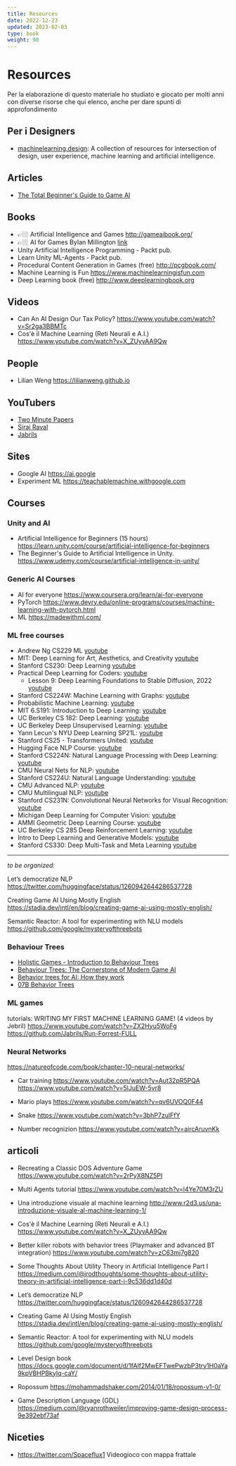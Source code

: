 ```yaml
---
title: Resources
date: 2022-12-23
updated: 2023-02-03
type: book
weight: 90
---
```

# Resources
Per la elaborazione di questo materiale ho studiato e giocato per molti anni con diverse risorse che qui elenco, anche per dare spunti di approfondimento

## Per i Designers
- [machinelearning.design](https://machinelearning.design/): A collection of resources for intersection of design, user experience, machine learning and artificial intelligence.

## Articles
- [The Total Beginner's Guide to Game AI](https://www.gamedev.net/articles/programming/artificial-intelligence/the-total-beginners-guide-to-game-ai-r4942/)

## Books
- 👉🏼 Artificial Intelligence and Games <http://gameaibook.org/>
- 👉🏼 AI for Games ByIan Millington [link](https://www.taylorfrancis.com/books/mono/10.1201/9781351053303/ai-games-ian-millington)
- Unity Artificial Intelligence Programming - Packt pub.
- Learn Unity ML-Agents - Packt pub.
- Procedural Content Generation in Games (free) <http://pcgbook.com/>
- Machine Learning is Fun <https://www.machinelearningisfun.com>
- Deep Learning book (free) <http://www.deeplearningbook.org>

## Videos
- Can An AI Design Our Tax Policy?
<https://www.youtube.com/watch?v=Sr2ga3BBMTc>
- Cos'è il Machine Learning (Reti Neurali e A.I.) <https://www.youtube.com/watch?v=X_ZUyvAA9Qw>

## People
- Lilian Weng <https://lilianweng.github.io>

## YouTubers
- [Two Minute Papers](https://www.youtube.com/user/keeroyz)
- [Siraj Raval](https://www.youtube.com/channel/UCWN3xxRkmTPmbKwht9FuE5A)
- [Jabrils](https://www.youtube.com/channel/UCQALLeQPoZdZC4JNUboVEUg)

## Sites
- Google AI <https://ai.google>
- Experiment ML <https://teachablemachine.withgoogle.com>

## Courses

### Unity and AI
- Artificial Intelligence for Beginners (15 hours)
<https://learn.unity.com/course/artificial-intelligence-for-beginners>
- The Beginner's Guide to Artificial Intelligence in Unity. 
  https://www.udemy.com/course/artificial-intelligence-in-unity/

### Generic AI Courses
- AI for everyone <https://www.coursera.org/learn/ai-for-everyone>
- PyTorch <https://www.devry.edu/online-programs/courses/machine-learning-with-pytorch.html>
- ML <https://madewithml.com/>

### ML free courses

- Andrew Ng CS229 ML [youtube](https://www.youtube.com/playlist?list=PLoROMvodv4rMiGQp3WXShtMGgzqpfVfbU)  
- MIT: Deep Learning for Art, Aesthetics, and Creativity [youtube](https://www.youtube.com/playlist?list=PLCpMvp7ftsnIbNwRnQJbDNRqO6qiN3EyH)  
- Stanford CS230: Deep Learning [youtube](https://www.youtube.com/playlist?list=PLoROMvodv4rOABXSygHTsbvUz4G_YQhOb)  
- Practical Deep Learning for Coders: [youtube](https://www.youtube.com/playlist?list=PLfYUBJiXbdtSvpQjSnJJ_PmDQB_VyT5iU)
	- Lesson 9: Deep Learning Foundations to Stable Diffusion, 2022 [youtube](https://www.youtube.com/watch?v=_7rMfsA24Ls)  
- Stanford CS224W: Machine Learning with Graphs: [youtube](https://www.youtube.com/playlist?list=PLoROMvodv4rPLKxIpqhjhPgdQy7imNkDn)  
- Probabilistic Machine Learning: [youtube](https://www.youtube.com/playlist?list=PL05umP7R6ij1tHaOFY96m5uX3J21a6yNd)  
- MIT 6.S191: Introduction to Deep Learning: [youtube](https://www.youtube.com/playlist?list=PLtBw6njQRU-rwp5__7C0oIVt26ZgjG9NI)  
- UC Berkeley CS 182: Deep Learning: [youtube](https://www.youtube.com/playlist?list=PL_iWQOsE6TfVmKkQHucjPAoRtIJYt8a5A)  
- UC Berkeley Deep Unsupervised Learning: [youtube](https://www.youtube.com/playlist?list=PLwRJQ4m4UJjPiJP3691u-qWwPGVKzSlNP)  
- Yann Lecun's NYU Deep Learning SP21L: [youtube](https://www.youtube.com/playlist?list=PLLHTzKZzVU9e6xUfG10TkTWApKSZCzuBI)  
- Stanford CS25 - Transformers United: [youtube](https://www.youtube.com/playlist?list=PLoROMvodv4rNiJRchCzutFw5ItR_Z27CM)  
- Hugging Face NLP Course: [youtube](https://www.youtube.com/playlist?list=PLo2EIpI_JMQvWfQndUesu0nPBAtZ9gP1o)  
- Stanford CS224N: Natural Language Processing with Deep Learning: [youtube](https://www.youtube.com/playlist?list=PLoROMvodv4rOSH4v6133s9LFPRHjEmbmJ)  
- CMU Neural Nets for NLP: [youtube](https://www.youtube.com/playlist?list=PL8PYTP1V4I8AkaHEJ7lOOrlex-pcxS-XV)  
- Stanford CS224U: Natural Language Understanding: [youtube](https://www.youtube.com/playlist?list=PLoROMvodv4rPt5D0zs3YhbWSZA8Q_DyiJ)  
- CMU Advanced NLP: [youtube](https://www.youtube.com/playlist?list=PL8PYTP1V4I8D0UkqW2fEhgLrnlDW9QK7z)  
- CMU Multilingual NLP: [youtube](https://www.youtube.com/playlist?list=PL8PYTP1V4I8BhCpzfdKKdd1OnTfLcyZr7)  
- Stanford CS231N: Convolutional Neural Networks for Visual Recognition: [youtube](https://www.youtube.com/playlist?list=PL3FW7Lu3i5JvHM8ljYj-zLfQRF3EO8sYv)  
- Michigan Deep Learning for Computer Vision: [youtube](https://www.youtube.com/playlist?list=PL5-TkQAfAZFbzxjBHtzdVCWE0Zbhomg7r)  
- AMMI Geometric Deep Learning Course: [youtube](https://www.youtube.com/playlist?list=PLn2-dEmQeTfSLXW8yXP4q_Ii58wFdxb3C)  
- UC Berkeley CS 285 Deep Reinforcement Learning: [youtube](https://www.youtube.com/playlist?list=PL_iWQOsE6TfURIIhCrlt-wj9ByIVpbfGc)  
- Intro to Deep Learning and Generative Models: [youtube](https://www.youtube.com/playlist?list=PLTKMiZHVd_2KJtIXOW0zFhFfBaJJilH51)  
- Stanford CS330: Deep Multi-Task and Meta Learning [youtube](https://www.youtube.com/playlist?list=PLoROMvodv4rMC6zfYmnD7UG3LVvwaITY5)

---
*to be organized:*

Let’s democratize NLP  
https://twitter.com/huggingface/status/1260942644286537728

Creating Game AI Using Mostly English  
https://stadia.dev/intl/en/blog/creating-game-ai-using-mostly-english/

Semantic Reactor: A tool for experimenting with NLU models  
https://github.com/google/mysteryofthreebots

### Behaviour Trees
- [Holistic Games - Introduction to Behaviour Trees](https://www.youtube.com/watch?v=uq8hnnkAxsw)
- [Behaviour Trees: The Cornerstone of Modern Game AI](https://www.youtube.com/watch?v=6VBCXvfNlCM)
- [Behavior trees for AI: How they work](https://www.gamasutra.com/blogs/ChrisSimpson/20140717/221339/Behavior_trees_for_AI_How_they_work.php)
- [07B Behavior Trees](https://www.youtube.com/watch?v=YCMvUCxzWz8)

### ML games
tutorials:
WRITING MY FIRST MACHINE LEARNING GAME! (4 videos by Jebril)
https://www.youtube.com/watch?v=ZX2Hyu5WoFg
https://github.com/Jabrils/Run-Forrest-FULL

### Neural Networks
https://natureofcode.com/book/chapter-10-neural-networks/

- Car training
https://www.youtube.com/watch?v=Aut32pR5PQA
https://www.youtube.com/watch?v=5lJuEW-5vr8

- Mario plays
https://www.youtube.com/watch?v=qv6UVOQ0F44

- Snake
https://www.youtube.com/watch?v=3bhP7zulFfY

- Number recognizion
https://www.youtube.com/watch?v=aircAruvnKk

## articoli
- Recreating a Classic DOS Adventure Game https://www.youtube.com/watch?v=2rPyX8NZ5PI
- Multi Agents tutorial https://www.youtube.com/watch?v=l4Ye70M3rZU

- Una introduzione visuale al machine learning
<http://www.r2d3.us/una-introduzione-visuale-al-machine-learning-1/>

- Cos'è il Machine Learning (Reti Neurali e A.I.)  
<https://www.youtube.com/watch?v=X_ZUyvAA9Qw>

- Better killer robots with behavior trees (Playmaker and advanced BT integration)
<https://www.youtube.com/watch?v=zC63mj7g820>

- Some Thoughts About Utility Theory in Artificial Intelligence Part I
<https://medium.com/@jrodthoughts/some-thoughts-about-utility-theory-in-artificial-intelligence-part-i-9c536dd1d40d>

- Let’s democratize NLP
https://twitter.com/huggingface/status/1260942644286537728

- Creating Game AI Using Mostly English
https://stadia.dev/intl/en/blog/creating-game-ai-using-mostly-english/

- Semantic Reactor: A tool for experimenting with NLU models
https://github.com/google/mysteryofthreebots

- Level Design book
https://docs.google.com/document/d/1fAlf2MwEFTwePwzbP3try1H0aYa9kpVBHPBkyIq-caY/

- Ropossum
https://mohammadshaker.com/2014/01/18/ropossum-v1-0/

- Game Description Language (GDL)
https://medium.com/@ryanrothweiler/improving-game-design-process-9e392ebf73af


## Niceties

- <https://twitter.com/Spaceflux1> Videogioco con mappa frattale